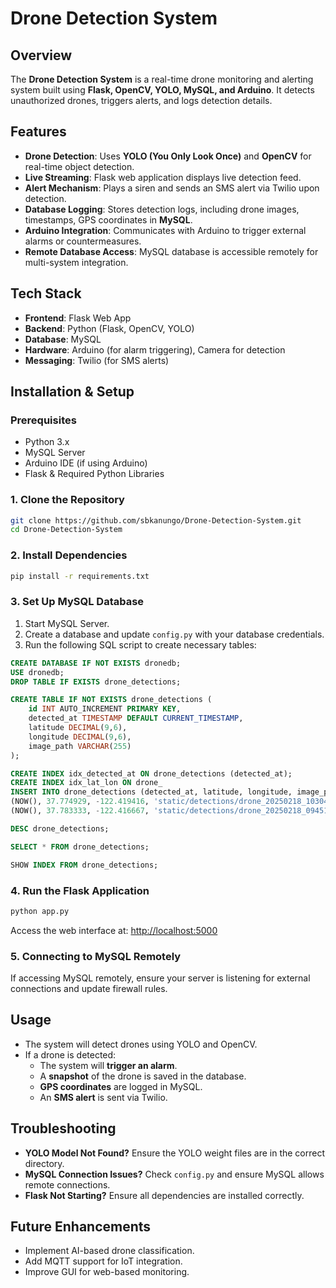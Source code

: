 # Drone Detection System

## Overview
The **Drone Detection System** is a real-time drone monitoring and alerting system built using **Flask, OpenCV, YOLO, MySQL, and Arduino**. It detects unauthorized drones, triggers alerts, and logs detection details.

## Features
- **Drone Detection**: Uses **YOLO (You Only Look Once)** and **OpenCV** for real-time object detection.
- **Live Streaming**: Flask web application displays live detection feed.
- **Alert Mechanism**: Plays a siren and sends an SMS alert via Twilio upon detection.
- **Database Logging**: Stores detection logs, including drone images, timestamps, GPS coordinates in **MySQL**.
- **Arduino Integration**: Communicates with Arduino to trigger external alarms or countermeasures.
- **Remote Database Access**: MySQL database is accessible remotely for multi-system integration.

## Tech Stack
- **Frontend**: Flask Web App
- **Backend**: Python (Flask, OpenCV, YOLO)
- **Database**: MySQL
- **Hardware**: Arduino (for alarm triggering), Camera for detection
- **Messaging**: Twilio (for SMS alerts)

## Installation & Setup
### Prerequisites
- Python 3.x
- MySQL Server
- Arduino IDE (if using Arduino)
- Flask & Required Python Libraries

### 1. Clone the Repository
```sh
git clone https://github.com/sbkanungo/Drone-Detection-System.git
cd Drone-Detection-System
```

### 2. Install Dependencies
```sh
pip install -r requirements.txt
```

### 3. Set Up MySQL Database
1. Start MySQL Server.
2. Create a database and update `config.py` with your database credentials.
3. Run the following SQL script to create necessary tables:
```sql
CREATE DATABASE IF NOT EXISTS dronedb;
USE dronedb;
DROP TABLE IF EXISTS drone_detections;

CREATE TABLE IF NOT EXISTS drone_detections (
    id INT AUTO_INCREMENT PRIMARY KEY,
    detected_at TIMESTAMP DEFAULT CURRENT_TIMESTAMP,
    latitude DECIMAL(9,6),
    longitude DECIMAL(9,6),
    image_path VARCHAR(255)
);

CREATE INDEX idx_detected_at ON drone_detections (detected_at);
CREATE INDEX idx_lat_lon ON drone_
INSERT INTO drone_detections (detected_at, latitude, longitude, image_path) VALUES
(NOW(), 37.774929, -122.419416, 'static/detections/drone_20250218_103045.jpg'),
(NOW(), 37.783333, -122.416667, 'static/detections/drone_20250218_094512.jpg');

DESC drone_detections;

SELECT * FROM drone_detections;

SHOW INDEX FROM drone_detections;

```

### 4. Run the Flask Application
```sh
python app.py
```

Access the web interface at: [http://localhost:5000](http://localhost:5000)

### 5. Connecting to MySQL Remotely
If accessing MySQL remotely, ensure your server is listening for external connections and update firewall rules.

## Usage
- The system will detect drones using YOLO and OpenCV.
- If a drone is detected:
  - The system will **trigger an alarm**.
  - A **snapshot** of the drone is saved in the database.
  - **GPS coordinates** are logged in MySQL.
  - An **SMS alert** is sent via Twilio.

## Troubleshooting
- **YOLO Model Not Found?** Ensure the YOLO weight files are in the correct directory.
- **MySQL Connection Issues?** Check `config.py` and ensure MySQL allows remote connections.
- **Flask Not Starting?** Ensure all dependencies are installed correctly.

## Future Enhancements
- Implement AI-based drone classification.
- Add MQTT support for IoT integration.
- Improve GUI for web-based monitoring.


